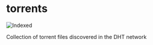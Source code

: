 torrents 
========
![Indexed](https://img.shields.io/badge/indexed-76323-blue)

Collection of torrent files discovered in the DHT network
